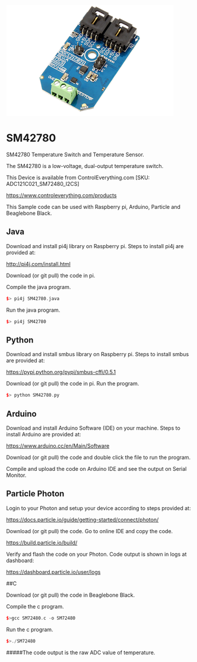 [![SM42780](ADC121C021_SM72480_I2CS.png)](https://www.controleverything.com/products)
# SM42780
SM42780 Temperature Switch and Temperature Sensor.

The SM42780 is a low-voltage, dual-output temperature switch.

This Device is available from ControlEverything.com [SKU: ADC121C021_SM72480_I2CS]

https://www.controleverything.com/products

This Sample code can be used with Raspberry pi, Arduino, Particle and Beaglebone Black.

## Java
Download and install pi4j library on Raspberry pi. Steps to install pi4j are provided at:

http://pi4j.com/install.html

Download (or git pull) the code in pi.

Compile the java program.
```cpp
$> pi4j SM42780.java
```

Run the java program.
```cpp
$> pi4j SM42780
```

## Python
Download and install smbus library on Raspberry pi. Steps to install smbus are provided at:

https://pypi.python.org/pypi/smbus-cffi/0.5.1

Download (or git pull) the code in pi. Run the program.

```cpp
$> python SM42780.py
```

## Arduino
Download and install Arduino Software (IDE) on your machine. Steps to install Arduino are provided at:

https://www.arduino.cc/en/Main/Software

Download (or git pull) the code and double click the file to run the program.

Compile and upload the code on Arduino IDE and see the output on Serial Monitor.

 
## Particle Photon
 
Login to your Photon and setup your device according to steps provided at:
 
https://docs.particle.io/guide/getting-started/connect/photon/
 
Download (or git pull) the code. Go to online IDE and copy the code.
 
https://build.particle.io/build/
 
Verify and flash the code on your Photon. Code output is shown in logs at dashboard:
 
https://dashboard.particle.io/user/logs


##C

Download (or git pull) the code in Beaglebone Black.

Compile the c program.
```cpp
$>gcc SM72480.c -o SM72480
```
Run the c program.
```cpp
$>./SM72480
```
#####The code output is the raw ADC value of temperature.

